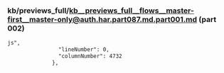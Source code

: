 ### kb/previews_full/kb__previews_full__flows__master-first__master-only@auth.har.part087.md.part001.md (part 002)

```md
js",
                "lineNumber": 0,
                "columnNumber": 4732
              },

```

```
